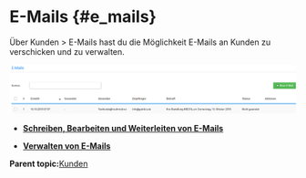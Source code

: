 # E-Mails {#e_mails}

Über Kunden \> E-Mails hast du die Möglichkeit E-Mails an Kunden zu verschicken und zu verwalten.

![](Bilder/0101_Abb156_s354_UebersichtEMails.png "Übersicht unter Kunden > E-Mails")

-   **[Schreiben, Bearbeiten und Weiterleiten von E-Mails](12_7_1_Schreiben_Bearbeiten_und_Weiterleiten_von_E_Mails.md)**  

-   **[Verwalten von E-Mails](12_7_2_Verwalten_von_E_Mails.md)**  


**Parent topic:**[Kunden](12_Kunden.md)


